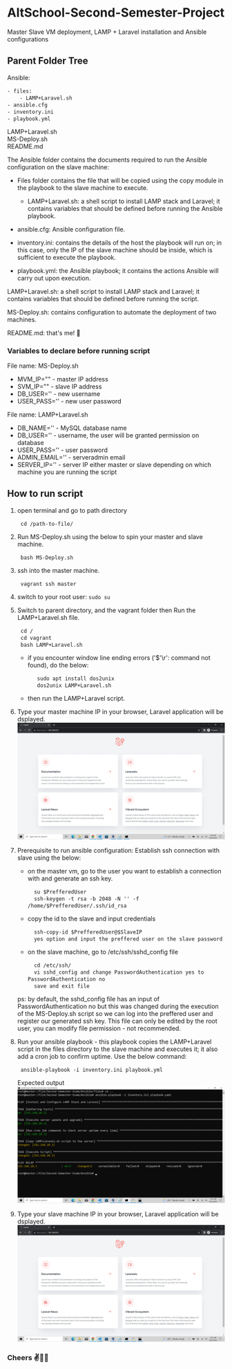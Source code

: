 # AltSchool-Second-Semester-Project

Master Slave VM deployment, LAMP + Laravel installation and Ansible configurations

## Parent Folder Tree

Ansible:

    - files:  
        - LAMP+Laravel.sh
    - ansible.cfg  
    - inventory.ini  
    - playbook.yml  

LAMP+Laravel.sh  
MS-Deploy.sh  
README.md

The Ansible folder contains the documents required to run the Ansible configuration on the slave machine:

* Files folder contains the file that will be copied using the copy module in the playbook to the slave machine to execute.  
   * LAMP+Laravel.sh: a shell script to install LAMP stack and Laravel; it contains variables that should be defined before running the Ansible playbook.

* ansible.cfg: Ansible configuration file.

* inventory.ini: contains the details of the host the playbook will run on; in this case, only the IP of the slave machine should be inside, which is sufficient to execute the playbook.

* playbook.yml: the Ansible playbook; it contains the actions Ansible will carry out upon execution.

LAMP+Laravel.sh: a shell script to install LAMP stack and Laravel; it contains variables that should be defined before running the script.

MS-Deploy.sh: contains configuration to automate the deployment of two machines.

README.md: that's me! 🙂

### Variables to declare before running script
File name: MS-Deploy.sh

- MVM_IP="" - master IP address  
- SVM_IP="" - slave IP address  
- DB_USER='' - new username  
- USER_PASS='' - new user password  

File name: LAMP+Laravel.sh

- DB_NAME='' - MySQL database name  
- DB_USER='' - username, the user will be granted permission on database  
- USER_PASS='' - user password  
- ADMIN_EMAIL='' - serveradmin email
- SERVER_IP='' - server IP either master or slave depending on which machine you are running the script

## How to run script

1. open terminal and go to path directory

        cd /path-to-file/

2. Run MS-Deploy.sh using the below to spin your master and slave machine.  
   
        bash MS-Deploy.sh

3. ssh into the master machine.

        vagrant ssh master

4. switch to your root user: ```sudo su```
5. Switch to parent directory, and the vagrant folder then Run the LAMP+Laravel.sh file.

    	cd /
	    cd vagrant
	    bash LAMP+Laravel.sh
   * if you encounter window line ending errors ('$'\r': command not found), do the below:

        	sudo apt install dos2unix
	        dos2unix LAMP+Laravel.sh
   * then run the LAMP+Laravel script.

6. Type your master machine IP in your browser, Laravel application will be dsplayed.  
	![My Image](/assets/master.png)
7. Prerequisite to run ansible configuration:
	Establish ssh connection with slave using the below:  
    * on the master vm, go to the user you want to establish a connection with and generate an ssh key.

			su $PrefferedUser
			ssh-keygen -t rsa -b 2048 -N '' -f /home/$PrefferedUser/.ssh/id_rsa

	* copy the id to the slave and input credentials
	
    		ssh-copy-id $PrefferedUser@$SlaveIP
			yes option and input the preffered user on the slave password

	* on the slave machine, go to /etc/ssh/sshd_config file

			cd /etc/ssh/
			vi sshd_config and change PasswordAuthentication yes to PasswordAuthentication no
			save and exit file
	ps: by default, the sshd_config file has an input of PasswordAuthentication no but this was changed during the execution of the MS-Deploy.sh script so we can log into the preffered user and register our generated ssh key. This file can only be edited by the root user, you can modify file permission - not recommended.

8. Run your ansible playbook - this playbook copies the LAMP+Laravel script in the files directory to the slave machine and executes it; it also add a cron job to confirm uptime. Use the below command:
	
        ansible-playbook -i inventory.ini playbook.yml

    Expected output  
	![My Image](/assets/ansible.png)

9.  Type your slave machine IP in your browser, Laravel application will be dsplayed.  
	![My Image](/assets/slave.png)


### Cheers ✌🐱‍👤